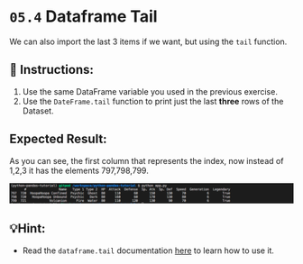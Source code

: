 # `05.4` Dataframe Tail

We can also import the last 3 items if we want, but using the `tail` function.

## 📝 Instructions:
1. Use the same DataFrame variable you used in the previous exercise.
2. Use the `DateFrame.tail` function to print just the last **three** rows of the Dataset.

## Expected Result:

As you can see, the first column that represents the index, now instead of 1,2,3 it has the elements 797,798,799.

![print file](../../assets/tail.png)

## 💡Hint: 

- Read the `dataframe.tail` documentation [here](https://pandas.pydata.org/docs/reference/api/pandas.DataFrame.tail.html) to learn how to use it.
